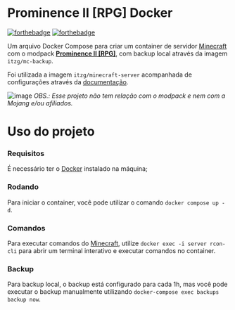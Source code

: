 # Prominence II [RPG] Docker

[![forthebadge](https://forthebadge.com/images/badges/docker-container.svg)](https://forthebadge.com)
[![forthebadge](https://forthebadge.com/images/badges/built-with-love.svg)](https://forthebadge.com)

Um arquivo Docker Compose para criar um container de servidor [Minecraft](https://www.minecraft.net/pt-br) com o modpack **[Prominence II [RPG]](https://www.curseforge.com/minecraft/modpacks/prominence-2-rpg)**, com backup local através da imagem `itzg/mc-backup`.

Foi utilizada a imagem `itzg/minecraft-server` acompanhada de configurações através da [documentação](https://docker-minecraft-server.readthedocs.io/en/latest/).

![image](https://github.com/nvb-uy/cdn/blob/f70cba5260e5a833994bc0d849025df91893f26e/desc/prominence/rpg/promlogo.webp?raw=true)
*OBS.: Esse projeto não tem relação com o modpack e nem com a Mojang e/ou afiliados.*

# Uso do projeto
### Requisitos
É necessário ter o [Docker](https://www.docker.com/products/docker-desktop/) instalado na máquina;

### Rodando
Para iniciar o container, você pode utilizar o comando `docker compose up -d`.

### Comandos
Para executar comandos do [Minecraft](https://www.minecraft.net/pt-br), utilize `docker exec -i server rcon-cli` para abrir um terminal interativo e executar comandos no container.

### Backup
Para backup local, o backup está configurado para cada 1h, mas você pode executar o backup manualmente utilizando `docker-compose exec backups backup now`.